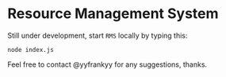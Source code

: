 Resource Management System
==========================

Still under development, start `RMS` locally by typing this:

    node index.js

Feel free to contact @yyfrankyy for any suggestions, thanks.
